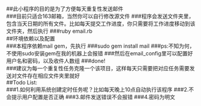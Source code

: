 ##此小程序的目的是为了方便每天重复性发送邮件
<br>
###目前只适合163邮箱，当然你可以自行修改源文件
###程序会发送文件夹里，包含当天日期的所有文件。比如每天提交工作进度，你只需要将工作进度移动到该文件夹，然后执行
###ruby email.rb
<br>
##环境依赖以及配置
<br>
###本程序依赖mail gem，先执行
###sudo gem install mail
###ps:不知为何，不使用sudo安装gem在我的机器上会报错
###然后在email_config里可以配置好用户名和密码，以及收件人数组
###done!
<br>
###建议为每一个重复性任务克隆一个该项目，这样每天只需要把对应任务需要发送对文件存在相应文件夹里就好
<br>
##Todo List:
<br>
###1.如何利用系统创建定时任务呢？比如每天晚上10点自动执行该程序
###2.不会提示用户配置是否正确
###3.邮件发送错误不会报错
###4.密码为明文
